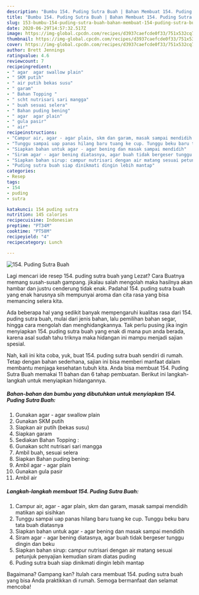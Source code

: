 ```yaml
---
description: "Bumbu 154. Puding Sutra Buah | Bahan Membuat 154. Puding Sutra Buah Yang Enak dan Simpel"
title: "Bumbu 154. Puding Sutra Buah | Bahan Membuat 154. Puding Sutra Buah Yang Enak dan Simpel"
slug: 153-bumbu-154-puding-sutra-buah-bahan-membuat-154-puding-sutra-buah-yang-enak-dan-simpel
date: 2020-06-29T14:57:32.517Z
image: https://img-global.cpcdn.com/recipes/d3937caefcde0f33/751x532cq70/154-puding-sutra-buah-foto-resep-utama.jpg
thumbnail: https://img-global.cpcdn.com/recipes/d3937caefcde0f33/751x532cq70/154-puding-sutra-buah-foto-resep-utama.jpg
cover: https://img-global.cpcdn.com/recipes/d3937caefcde0f33/751x532cq70/154-puding-sutra-buah-foto-resep-utama.jpg
author: Brett Jennings
ratingvalue: 4.6
reviewcount: 7
recipeingredient:
- " agar  agar swallow plain"
- " SKM putih"
- " air putih bekas susu"
- " garam"
- " Bahan Topping "
- " scht nutrisari sari mangga"
- " buah sesuai selera"
- " Bahan puding bening"
- " agar  agar plain"
- " gula pasir"
- " air"
recipeinstructions:
- "Campur air, agar - agar plain, skm dan garam, masak sampai mendidih matikan api sisihkan"
- "Tunggu sampai uap panas hilang baru tuang ke cup. Tunggu beku baru tata buah diatasnya"
- "Siapkan bahan untuk agar - agar bening dan masak sampai mendidih"
- "Siram agar - agar bening diatasnya, agar buah tidak bergeser tunggu dingin dan beku"
- "Siapkan bahan sirup: campur nutrisari dengan air matang sesuai petunjuk penyajian kemudian siram diatas puding"
- "Puding sutra buah siap dinikmati dingin lebih mantap"
categories:
- Resep
tags:
- 154
- puding
- sutra

katakunci: 154 puding sutra 
nutrition: 145 calories
recipecuisine: Indonesian
preptime: "PT34M"
cooktime: "PT58M"
recipeyield: "4"
recipecategory: Lunch

---
```



![154. Puding Sutra Buah](https://img-global.cpcdn.com/recipes/d3937caefcde0f33/751x532cq70/154-puding-sutra-buah-foto-resep-utama.jpg)

Lagi mencari ide resep 154. puding sutra buah yang Lezat? Cara Buatnya memang susah-susah gampang. jikalau salah mengolah maka hasilnya akan hambar dan justru cenderung tidak enak. Padahal 154. puding sutra buah yang enak harusnya sih mempunyai aroma dan cita rasa yang bisa memancing selera kita.

Ada beberapa hal yang sedikit banyak mempengaruhi kualitas rasa dari 154. puding sutra buah, mulai dari jenis bahan, lalu pemilihan bahan segar, hingga cara mengolah dan menghidangkannya. Tak perlu pusing jika ingin menyiapkan 154. puding sutra buah yang enak di mana pun anda berada, karena asal sudah tahu triknya maka hidangan ini mampu menjadi sajian spesial.




Nah, kali ini kita coba, yuk, buat 154. puding sutra buah sendiri di rumah. Tetap dengan bahan sederhana, sajian ini bisa memberi manfaat dalam membantu menjaga kesehatan tubuh kita. Anda bisa membuat 154. Puding Sutra Buah memakai 11 bahan dan 6 tahap pembuatan. Berikut ini langkah-langkah untuk menyiapkan hidangannya.

<!--inarticleads1-->

##### Bahan-bahan dan bumbu yang dibutuhkan untuk menyiapkan 154. Puding Sutra Buah:

1. Gunakan  agar - agar swallow plain
1. Gunakan  SKM putih
1. Siapkan  air putih (bekas susu)
1. Siapkan  garam
1. Sediakan  Bahan Topping :
1. Gunakan  scht nutrisari sari mangga
1. Ambil  buah, sesuai selera
1. Siapkan  Bahan puding bening:
1. Ambil  agar - agar plain
1. Gunakan  gula pasir
1. Ambil  air




<!--inarticleads2-->

##### Langkah-langkah membuat 154. Puding Sutra Buah:

1. Campur air, agar - agar plain, skm dan garam, masak sampai mendidih matikan api sisihkan
1. Tunggu sampai uap panas hilang baru tuang ke cup. Tunggu beku baru tata buah diatasnya
1. Siapkan bahan untuk agar - agar bening dan masak sampai mendidih
1. Siram agar - agar bening diatasnya, agar buah tidak bergeser tunggu dingin dan beku
1. Siapkan bahan sirup: campur nutrisari dengan air matang sesuai petunjuk penyajian kemudian siram diatas puding
1. Puding sutra buah siap dinikmati dingin lebih mantap




Bagaimana? Gampang kan? Itulah cara membuat 154. puding sutra buah yang bisa Anda praktikkan di rumah. Semoga bermanfaat dan selamat mencoba!
